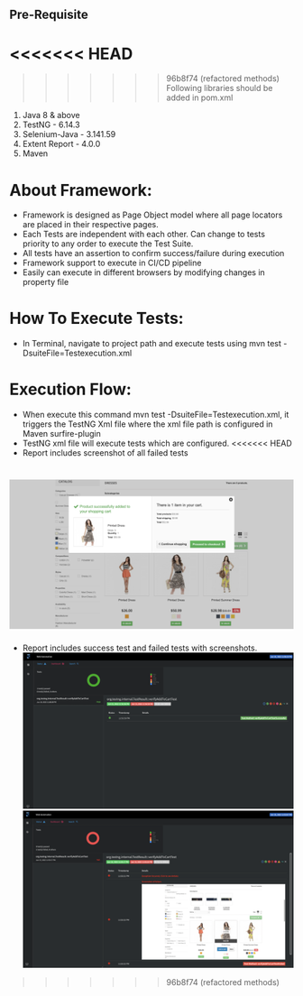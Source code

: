 ## Pre-Requisite
<<<<<<< HEAD
=======

>>>>>>> 96b8f74 (refactored methods)
Following libraries should be added in pom.xml

1. Java 8 & above
2. TestNG - 6.14.3
3. Selenium-Java - 3.141.59
4. Extent Report - 4.0.0
5. Maven

# About Framework:
- Framework is designed as Page Object model where all page locators are placed in their respective pages.
- Each Tests are independent with each other. Can change to tests priority to any order to execute the Test Suite.
- All tests have an assertion to confirm success/failure during execution
- Framework support to execute in CI/CD pipeline
- Easily can execute in different browsers by modifying changes in property file

# How To Execute Tests:
- In Terminal, navigate to project path and execute tests using mvn test -DsuiteFile=Testexecution.xml

# Execution Flow:
- When execute this command mvn test -DsuiteFile=Testexecution.xml, it triggers the TestNG Xml file where the xml file path is configured in Maven surfire-plugin
- TestNG xml file will execute tests which are configured.
<<<<<<< HEAD
- Report includes screenshot of all failed tests

![Screenshot of failed Tests](/images/failedTest.png)
=======
- Report includes success test and failed tests with screenshots.
![](/images/TestSuccess.png)
![](/images/TestFailure.png)
>>>>>>> 96b8f74 (refactored methods)
